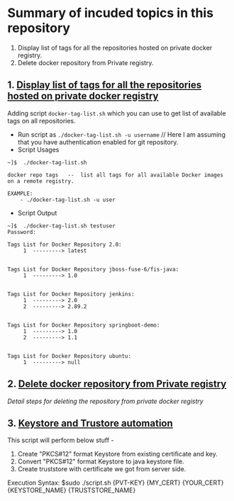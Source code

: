 # Summary of incuded topics in this repository


1. Display list of tags for all the repositories hosted on private docker registry.
2. Delete docker repository from Private registry.

 ## 1. [Display list of tags for all the repositories hosted on private docker registry](https://github.com/deepforu47/DevOps/blob/master/docker/docker-tag-list.sh)
Adding script `docker-tag-list.sh` which you can use to get list of available tags on all repositories.
* Run script as `./docker-tag-list.sh -u username`  // Here I am assuming that you have authentication enabled for git repository.
* Script Usages
```
~]$  ./docker-tag-list.sh 

docker repo tags   --  list all tags for all available Docker images on a remote registry.

EXAMPLE: 
    - ./docker-tag-list.sh -u user
```
* Script Output
```
~]$  ./docker-tag-list.sh testuser
Password:

Tags List for Docker Repository 2.0:
     1	---------> latest


Tags List for Docker Repository jboss-fuse-6/fis-java:
     1	---------> 1.0


Tags List for Docker Repository jenkins:
     1	---------> 2.0
     2	---------> 2.89.2


Tags List for Docker Repository springboot-demo:
     1	---------> 1.0
     2	---------> 1.1


Tags List for Docker Repository ubuntu:
     1	---------> null
```

## 2. [Delete docker repository from Private registry](https://github.com/deepforu47/DevOps/blob/master/docker/Delete%20docker%20repository%20from%20Private%20registry.md)
 
   *Detail steps for deleting the repository from private docker registry*
        
## 3. [Keystore and Trustore automation](https://github.com/deepforu47/DevOps/blob/master/bash/keystore-conversion.sh)
     
   This script will perform below stuff - 
   1. Create "PKCS#12" format Keystore from existing certificate and key. 
   2. Convert "PKCS#12" format Keystore to java keystore file.
   3. Create truststore with certificate we got from server side.
   
   Execution Syntax: $sudo ./script.sh {PVT-KEY} {MY_CERT} {YOUR_CERT} {KEYSTORE_NAME} {TRUSTSTORE_NAME}
   
   
